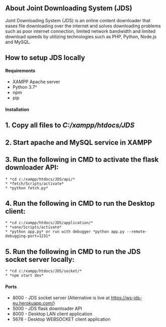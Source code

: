 ## About Joint Downloading System (JDS)
Joint Downloading System (JDS) is an online content downloader that eases file downloading over the internet and solves downloading problems such as poor internet connection, limited network bandwidth and limited download speeds by utilizing technologies such as PHP, Python, Node.js and MySQL.

## How to setup JDS locally
#### Requirements
* XAMPP Apache server
* Python 3.7^
* npm
* pip

#### Installation
## 1. Copy all files to *C:/xampp/htdocs/JDS*

## 2. Start apache and MySQL service in XAMPP

## 3. Run the following in CMD to activate the flask downloader API:
    * *cd c:/xampp/htdocs/JDS/api/*
    * *fetch/Scripts/activate*
    * *python fetch.py*


## 4. Run the following in CMD to run the Desktop client:
    * *cd c:/xampp/htdocs/JDS/application/*
    * *venv/Scripts/activate*
    * *python app.py* or run with debugger *python app.py --remote-debugging-port=1231*


## 5. Run the following in CMD to run the JDS socket server locally:
    * *cd c:/xampp/htdocs/JDS/socket/*
    * *npm start dev*


#### Ports
* 8000 - JDS socket server (Alternative is live at https://ws-jds-eu.herokuapp.com/)
* 5000 - JDS flask downloader API
* 8000 - Desktop LAN client application
* 5678 - Desktop WEBSOCKET client application
